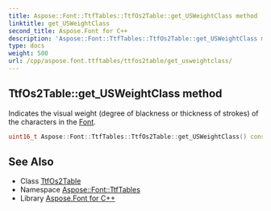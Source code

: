 ```yaml
---
title: Aspose::Font::TtfTables::TtfOs2Table::get_USWeightClass method
linktitle: get_USWeightClass
second_title: Aspose.Font for C++
description: 'Aspose::Font::TtfTables::TtfOs2Table::get_USWeightClass method. Indicates the visual weight (degree of blackness or thickness of strokes) of the characters in the Font in C++.'
type: docs
weight: 500
url: /cpp/aspose.font.ttftables/ttfos2table/get_usweightclass/
---
```

## TtfOs2Table::get_USWeightClass method


Indicates the visual weight (degree of blackness or thickness of strokes) of the characters in the [Font](../../../aspose.font/font/).

```cpp
uint16_t Aspose::Font::TtfTables::TtfOs2Table::get_USWeightClass() const
```

## See Also

* Class [TtfOs2Table](../)
* Namespace [Aspose::Font::TtfTables](../../)
* Library [Aspose.Font for C++](../../../)
